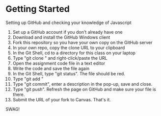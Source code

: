 # Getting Started
Setting up GitHub and checking your knowledge of Javascript

1. Set up a GitHub account if you don't already have one
2. Download and install the GitHub Windows client
3. Fork this repository so you have your own copy on the GitHub server
4. In your own repo, copy the clone URL to your clipboard
5. In the Git Shell, cd to a directory for this class on your laptop
6. Type "git clone " and right-click/paste the URL
7. Open the assignment code file in a text editor
8. Write the code and save the file again
9. In the Git Shell, type "git status". The file should be red.
10. Type "git add <filename>"
11. Type "git commit", enter a description in the pop-up, save and close.
12. Type "git push". Refresh the page on GitHub and make sure your file is there.
13. Submit the URL of your fork to Canvas. That's it.

SWAG!